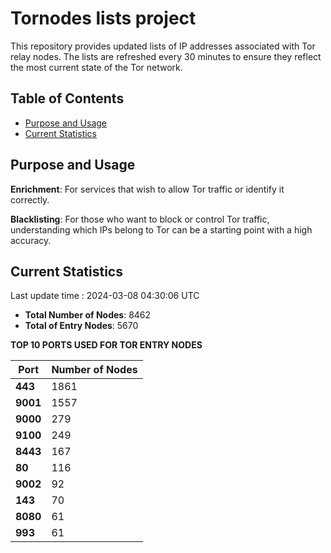 # Tornodes lists project

This repository provides updated lists of IP addresses associated with Tor relay nodes. The lists are refreshed every 30 minutes to ensure they reflect the most current state of the Tor network.

## Table of Contents

- [Purpose and Usage](#purpose-and-usage)
- [Current Statistics](#current-statistics)


## Purpose and Usage

**Enrichment**: For services that wish to allow Tor traffic or identify it correctly.

**Blacklisting**: For those who want to block or control Tor traffic, understanding which IPs belong to Tor can be a starting point with a high accuracy.

## Current Statistics

Last update time : 2024-03-08 04:30:06 UTC

- **Total Number of Nodes**: 8462
- **Total of Entry Nodes**: 5670

**TOP 10 PORTS USED FOR TOR ENTRY NODES**

| **Port** | **Number of Nodes** |
|------|-----------------|
| **443**   | 1861  |
| **9001**   | 1557  |
| **9000**   | 279  |
| **9100**   | 249  |
| **8443**   | 167  |
| **80**   | 116  |
| **9002**   | 92  |
| **143**   | 70  |
| **8080**   | 61  |
| **993**   | 61  |

